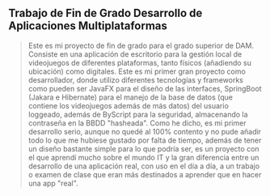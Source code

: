 ## Trabajo de Fin de Grado Desarrollo de Aplicaciones Multiplataformas
> Este es mi proyecto de fin de grado para el grado superior de DAM. Consiste en una aplicación de escritorio para la gestión local de videojuegos de diferentes plataformas, tanto físicos (añadiendo su ubicación) como
> digitales. Este es mi primer gran proyecto como desarrollador, donde utilizo diferentes tecnologías y frameworks como pueden ser JavaFX para el diseño de las interfaces, SpringBoot (Jakara e Hibernate) para el manejo
> de la base de datos (que contiene los videojuegos además de más datos) del usuario loggeado, además de ByScript para la seguridad, almacenando la contraseña en la BBDD "hasheada".
> Como he dicho, es mi primer desarrollo serio, aunque no quedé al 100% contento y no pude añadir todo lo que me hubiese gustado por falta de tiempo, además de tener un diseño bastante simple para lo que podría ser,
> es un proyecto con el que aprendí mucho sobre el mundo IT y la gran diferencia entre un desarrollo de una aplicación real, con uso en el día a día, a un trabajo o examen de clase que eran más destinados a aprender
> que en hacer una app "real".
